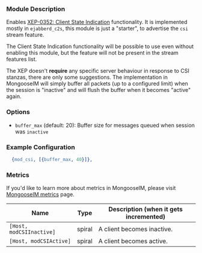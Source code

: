 ### Module Description
Enables [XEP-0352: Client State Indication](http://xmpp.org/extensions/xep-0352.html) functionality.
It is implemented mostly in `ejabberd_c2s`, this module is just a "starter", to advertise the `csi` stream feature.

The Client State Indication functionality will be possible to use even without enabling this module, but the feature will not be present in the stream features list.

The XEP doesn't **require** any specific server behaviour in response to CSI stanzas, there are only some suggestions.
The implementation in MongooseIM will simply buffer all packets (up to a configured limit) when the session is "inactive" and will flush the buffer when it becomes "active" again.

### Options

* `buffer_max` (default: 20): Buffer size for messages queued when session was `inactive`

### Example Configuration

```Erlang
  {mod_csi, [{buffer_max, 40}]},
```

### Metrics

If you'd like to learn more about metrics in MongooseIM, please visit [MongooseIM metrics](../operation-and-maintenance/Mongoose-metrics.md) page.

| Name | Type | Description (when it gets incremented) |
| ---- | ---- | -------------------------------------- |
| `[Host, modCSIInactive]` | spiral | A client becomes inactive. |
| `[Host, modCSIActive]` | spiral | A client becomes active. |
